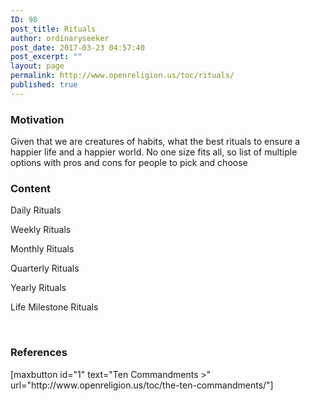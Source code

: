 ```yaml
---
ID: 98
post_title: Rituals
author: ordinaryseeker
post_date: 2017-03-23 04:57:40
post_excerpt: ""
layout: page
permalink: http://www.openreligion.us/toc/rituals/
published: true
---
```

<h3>Motivation</h3>
Given that we are creatures of habits, what the best rituals to ensure a happier life and a happier world. No one size fits all, so list of multiple options with pros and cons for people to pick and choose
<h3>Content</h3>
Daily Rituals

Weekly Rituals

Monthly Rituals

Quarterly Rituals

Yearly Rituals

Life Milestone Rituals

&nbsp;
<h3>References</h3>
[maxbutton id="1" text="Ten Commandments &gt;" url="http://www.openreligion.us/toc/the-ten-commandments/"]